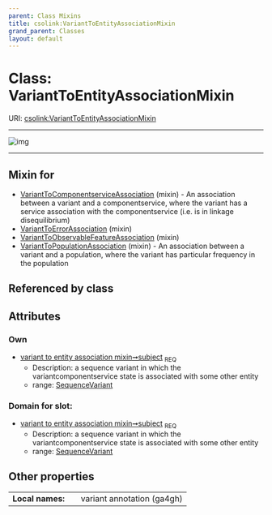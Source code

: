 ```yaml
---
parent: Class Mixins
title: csolink:VariantToEntityAssociationMixin
grand_parent: Classes
layout: default
---
```


# Class: VariantToEntityAssociationMixin




URI: [csolink:VariantToEntityAssociationMixin](https://w3id.org/csolink/vocab/VariantToEntityAssociationMixin)


---

![img](http://yuml.me/diagram/nofunky;dir:TB/class/[SequenceVariant]%3Csubject%201..1-%20[VariantToEntityAssociationMixin],[VariantToPopulationAssociation]uses%20-.-%3E[VariantToEntityAssociationMixin],[VariantToObservableFeatureAssociation]uses%20-.-%3E[VariantToEntityAssociationMixin],[VariantToErrorAssociation]uses%20-.-%3E[VariantToEntityAssociationMixin],[VariantToComponentserviceAssociation]uses%20-.-%3E[VariantToEntityAssociationMixin],[VariantToPopulationAssociation],[VariantToObservableFeatureAssociation],[VariantToErrorAssociation],[VariantToComponentserviceAssociation],[SequenceVariant])

---


## Mixin for

 * [VariantToComponentserviceAssociation](VariantToComponentserviceAssociation.md) (mixin)  - An association between a variant and a componentservice, where the variant has a service association with the componentservice (i.e. is in linkage disequilibrium)
 * [VariantToErrorAssociation](VariantToErrorAssociation.md) (mixin) 
 * [VariantToObservableFeatureAssociation](VariantToObservableFeatureAssociation.md) (mixin) 
 * [VariantToPopulationAssociation](VariantToPopulationAssociation.md) (mixin)  - An association between a variant and a population, where the variant has particular frequency in the population

## Referenced by class


## Attributes


### Own

 * [variant to entity association mixin➞subject](variant_to_entity_association_mixin_subject.md)  <sub>REQ</sub>
    * Description: a sequence variant in which the variantcomponentservice state is associated with some other entity
    * range: [SequenceVariant](SequenceVariant.md)

### Domain for slot:

 * [variant to entity association mixin➞subject](variant_to_entity_association_mixin_subject.md)  <sub>REQ</sub>
    * Description: a sequence variant in which the variantcomponentservice state is associated with some other entity
    * range: [SequenceVariant](SequenceVariant.md)

## Other properties

|  |  |  |
| --- | --- | --- |
| **Local names:** | | variant annotation (ga4gh) |

